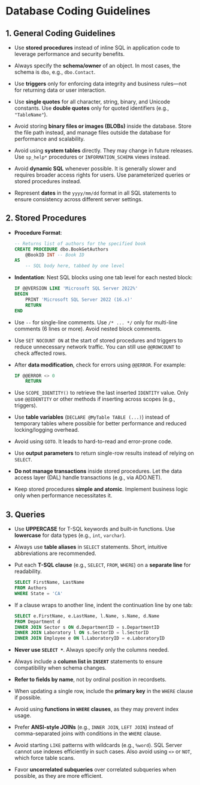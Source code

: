# Database Coding Guidelines

## 1. General Coding Guidelines

- Use **stored procedures** instead of inline SQL in application code to leverage performance and security benefits.

- Always specify the **schema/owner** of an object. In most cases, the schema is `dbo`, e.g., `dbo.Contact`.

- Use **triggers** only for enforcing data integrity and business rules—not for returning data or user interaction.

- Use **single quotes** for all character, string, binary, and Unicode constants. Use **double quotes** only for quoted identifiers (e.g., `"TableName"`).

- Avoid storing **binary files or images (BLOBs)** inside the database. Store the file path instead, and manage files outside the database for performance and scalability.

- Avoid using **system tables** directly. They may change in future releases. Use `sp_help*` procedures or `INFORMATION_SCHEMA` views instead.

- Avoid **dynamic SQL** whenever possible. It is generally slower and requires broader access rights for users. Use parameterized queries or stored procedures instead.

- Represent **dates** in the `yyyy/mm/dd` format in all SQL statements to ensure consistency across different server settings.

## 2. Stored Procedures

- **Procedure Format**:

    ```sql
    -- Returns list of authors for the specified book
    CREATE PROCEDURE dbo.BookGetAuthors
        @BookID INT -- Book ID
    AS
        -- SQL body here, tabbed by one level
    ```

- **Indentation**: Nest SQL blocks using one tab level for each nested block:

    ```sql
    IF @@VERSION LIKE 'Microsoft SQL Server 2022%'
    BEGIN
        PRINT 'Microsoft SQL Server 2022 (16.x)'
        RETURN
    END
    ```

- Use `--` for single-line comments. Use `/* ... */` only for multi-line comments (6 lines or more). Avoid nested block comments.

- Use `SET NOCOUNT ON` at the start of stored procedures and triggers to reduce unnecessary network traffic. You can still use `@@ROWCOUNT` to check affected rows.

- After **data modification**, check for errors using `@@ERROR`. For example:

    ```sql
    IF @@ERROR <> 0
        RETURN
    ```

- Use `SCOPE_IDENTITY()` to retrieve the last inserted `IDENTITY` value. Only use `@@IDENTITY` or other methods if inserting across scopes (e.g., triggers).

- Use **table variables** (`DECLARE @MyTable TABLE (...)`) instead of temporary tables where possible for better performance and reduced locking/logging overhead.

- Avoid using `GOTO`. It leads to hard-to-read and error-prone code.

- Use **output parameters** to return single-row results instead of relying on `SELECT`.

- **Do not manage transactions** inside stored procedures. Let the data access layer (DAL) handle transactions (e.g., via ADO.NET).

- Keep stored procedures **simple and atomic**. Implement business logic only when performance necessitates it.

## 3. Queries

- Use **UPPERCASE** for T-SQL keywords and built-in functions. Use **lowercase** for data types (e.g., `int`, `varchar`).

- Always use **table aliases** in `SELECT` statements. Short, intuitive abbreviations are recommended.

- Put each **T-SQL clause** (e.g., `SELECT`, `FROM`, `WHERE`) on a **separate line** for readability.

    ```sql
    SELECT FirstName, LastName
    FROM Authors
    WHERE State = 'CA'
    ```

- If a clause wraps to another line, indent the continuation line by one tab:

    ```sql
    SELECT e.FirstName, e.LastName, l.Name, s.Name, d.Name
    FROM Department d
    INNER JOIN Sector s ON d.DepartmentID = s.DepartmentID
    INNER JOIN Laboratory l ON s.SectorID = l.SectorID
    INNER JOIN Employee e ON l.LaboratoryID = e.LaboratoryID
    ```

- **Never use `SELECT *`**. Always specify only the columns needed.

- Always include a **column list in `INSERT`** statements to ensure compatibility when schema changes.

- **Refer to fields by name**, not by ordinal position in recordsets.

- When updating a single row, include the **primary key** in the `WHERE` clause if possible.

- Avoid using **functions in `WHERE` clauses**, as they may prevent index usage.

- Prefer **ANSI-style JOINs** (e.g., `INNER JOIN`, `LEFT JOIN`) instead of comma-separated joins with conditions in the `WHERE` clause.

- Avoid starting `LIKE` patterns with wildcards (e.g., `%word`). SQL Server cannot use indexes efficiently in such cases. Also avoid using `<>` or `NOT`, which force table scans.

- Favor **uncorrelated subqueries** over correlated subqueries when possible, as they are more efficient.
